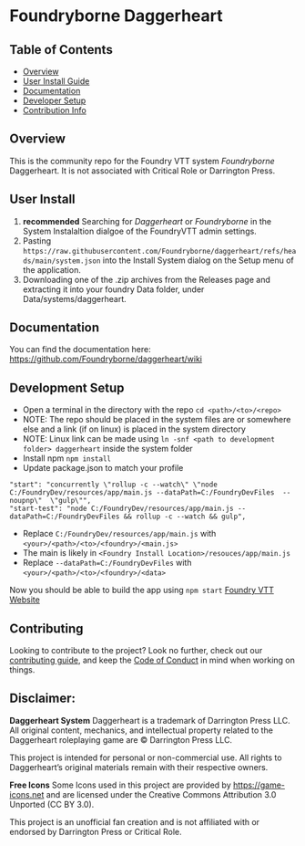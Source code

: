 # Foundryborne Daggerheart

## Table of Contents

- [Overview](#overview)
- [User Install Guide](#user-install)
- [Documentation](#documentation)
- [Developer Setup](#development-setup)
- [Contribution Info](#contributing)

## Overview

This is the community repo for the Foundry VTT system *Foundryborne* Daggerheart. It is not associated with Critical Role or Darrington Press.

## User Install

1. **recommended** Searching for *Daggerheart* or *Foundryborne* in the System Instalaltion dialgoe of the FoundryVTT admin settings.
2. Pasting `https://raw.githubusercontent.com/Foundryborne/daggerheart/refs/heads/main/system.json` into the Install System dialog on the Setup menu of the application.
3. Downloading one of the .zip archives from the Releases page and extracting it into your foundry Data folder, under Data/systems/daggerheart.

## Documentation

You can find the documentation here: https://github.com/Foundryborne/daggerheart/wiki

## Development Setup

- Open a terminal in the directory with the repo `cd <path>/<to>/<repo>`
- NOTE: The repo should be placed in the system files are or somewhere else and a link (if on linux) is placed in the system directory
- NOTE: Linux link can be made using `ln -snf <path to development folder> daggerheart` inside the system folder
- Install npm `npm install`
- Update package.json to match your profile

```
"start": "concurrently \"rollup -c --watch\" \"node C:/FoundryDev/resources/app/main.js --dataPath=C:/FoundryDevFiles  --noupnp\"  \"gulp\"",
"start-test": "node C:/FoundryDev/resources/app/main.js --dataPath=C:/FoundryDevFiles && rollup -c --watch && gulp",

```

- Replace `C:/FoundryDev/resources/app/main.js` with `<your>/<path>/<to>/<foundry>/<main.js>`
- The main is likely in `<Foundry Install Location>/resouces/app/main.js`
- Replace `--dataPath=C:/FoundryDevFiles` with `<your>/<path>/<to>/<foundry>/<data>`

Now you should be able to build the app using `npm start`
[Foundry VTT Website][1]

[1]: https://foundryvtt.com/

## Contributing

Looking to contribute to the project? Look no further, check out our [contributing guide](contributing.md), and keep the [Code of Conduct](coc.md) in mind when working on things.

## Disclaimer:

**Daggerheart System**
Daggerheart is a trademark of Darrington Press LLC. All original content, mechanics, and intellectual property related to the Daggerheart roleplaying game are © Darrington Press LLC.

This project is intended for personal or non-commercial use. All rights to Daggerheart’s original materials remain with their respective owners.

**Free Icons**
Some Icons used in this project are provided by https://game-icons.net and are licensed under the Creative Commons Attribution 3.0 Unported (CC BY 3.0).

This project is an unofficial fan creation and is not affiliated with or endorsed by Darrington Press or Critical Role.
